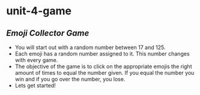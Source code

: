 # unit-4-game

## _Emoji Collector Game_

* You will start out with a random number between 17 and 125. 
* Each emoji has a random number assigned to it. This number changes with every game.
* The objective of the game is to click on the appropriate emojis the right amount of times to equal the number given. If you equal the number you win and if you go over the number, you lose. 
* Lets get started! 
